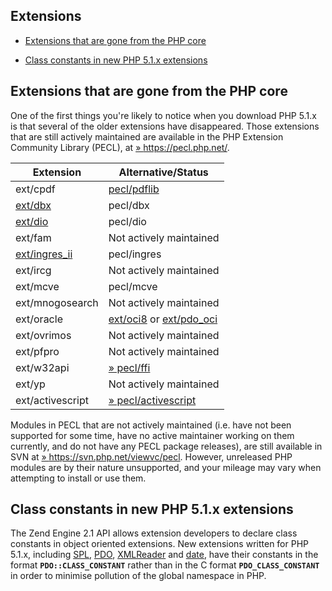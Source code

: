 Extensions
----------

-   <a href="/migration51/extensions.html#migration51.extensions-gone" class="link">Extensions that are gone from the PHP core</a>

-   <a href="/migration51/extensions.html#migration51.extensions-constants" class="link">Class constants in new PHP 5.1.x extensions</a>

Extensions that are gone from the PHP core
------------------------------------------

One of the first things you're likely to notice when you download PHP
5.1.x is that several of the older extensions have disappeared. Those
extensions that are still actively maintained are available in the PHP
Extension Community Library (PECL), at
<a href="https://pecl.php.net/" class="link external">» https://pecl.php.net/</a>.

| Extension                                                                     | Alternative/Status                                                                                                                           |
|-------------------------------------------------------------------------------|----------------------------------------------------------------------------------------------------------------------------------------------|
| ext/cpdf                                                                      | <a href="/ref/pdf.html" class="link">pecl/pdflib</a>                                                                                         |
| <a href="/book/dbx.html#dbx%20Functions" class="link">ext/dbx</a>             | pecl/dbx                                                                                                                                     |
| <a href="/ref/dio.html" class="link">ext/dio</a>                              | pecl/dio                                                                                                                                     |
| ext/fam                                                                       | Not actively maintained                                                                                                                      |
| <a href="/book/ingres.html#Ingres%20Functions" class="link">ext/ingres_ii</a> | pecl/ingres                                                                                                                                  |
| ext/ircg                                                                      | Not actively maintained                                                                                                                      |
| ext/mcve                                                                      | pecl/mcve                                                                                                                                    |
| ext/mnogosearch                                                               | Not actively maintained                                                                                                                      |
| ext/oracle                                                                    | <a href="/book/oci8.html#OCI8%20Functions" class="link">ext/oci8</a> or <a href="/book/pdo.html#Oracle%20(PDO)" class="link">ext/pdo_oci</a> |
| ext/ovrimos                                                                   | Not actively maintained                                                                                                                      |
| ext/pfpro                                                                     | Not actively maintained                                                                                                                      |
| ext/w32api                                                                    | <a href="https://pecl.php.net/package/ffi" class="link external">» pecl/ffi</a>                                                              |
| ext/yp                                                                        | Not actively maintained                                                                                                                      |
| ext/activescript                                                              | <a href="https://pecl.php.net/package/activescript" class="link external">» pecl/activescript</a>                                            |

Modules in PECL that are not actively maintained (i.e. have not been
supported for some time, have no active maintainer working on them
currently, and do not have any PECL package releases), are still
available in SVN at
<a href="https://svn.php.net/viewvc/pecl" class="link external">» https://svn.php.net/viewvc/pecl</a>.
However, unreleased PHP modules are by their nature unsupported, and
your mileage may vary when attempting to install or use them.

Class constants in new PHP 5.1.x extensions
-------------------------------------------

The Zend Engine 2.1 API allows extension developers to declare class
constants in object oriented extensions. New extensions written for PHP
5.1.x, including <a href="/ref/spl.html" class="link">SPL</a>,
<a href="/book/pdo.html#Introduction" class="link">PDO</a>,
<a href="/book/xmlreader.html" class="link">XMLReader</a> and
<a href="/ref/datetime.html" class="link">date</a>, have their constants
in the format **`PDO::CLASS_CONSTANT`** rather than in the C format
**`PDO_CLASS_CONSTANT`** in order to minimise pollution of the global
namespace in PHP.
